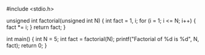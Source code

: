 #include <stdio.h>

unsigned int factorial(unsigned int N) {
    int fact = 1, i;
    for (i = 1; i <= N; i++) {
        fact *= i;
    }
    return fact;
}

int main() {
    int N = 5;
    int fact = factorial(N);
    printf("Factorial of %d is %d", N, fact);
    return 0;
}
